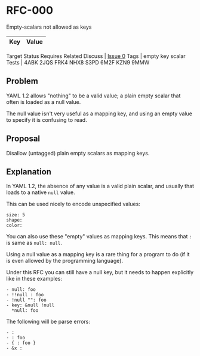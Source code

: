 RFC-000
=======

Empty-scalars not allowed as keys


Key | Value
-|-
Target
Status
Requires
Related
Discuss | [Issue 0](../../issues/0)
Tags | empty key scalar
Tests | 4ABK 2JQS FRK4 NHX8 S3PD 6M2F KZN9 9MMW


## Problem

YAML 1.2 allows "nothing" to be a valid value; a plain empty scalar that often is loaded as a null value.

The null value isn't very useful as a mapping key, and using an empty value to specify it is confusing to read.


## Proposal

Disallow (untagged) plain empty scalars as mapping keys.


## Explanation

In YAML 1.2, the absence of any value is a valid plain scalar, and usually that loads to a native `null` value.

This can be used nicely to encode unspecified values:
```
size: 5
shape:
color:
```

You can also use these "empty" values as mapping keys.
This means that `:` is same as `null: null`.

Using a null value as a mapping key is a rare thing for a program to do (if it is even allowed by the programming language).

Under this RFC you can still have a null key, but it needs to happen explicitly like in these examples:
```
- null: foo
- !!null : foo
- !null "": foo
- key: &null !null
  *null: foo
```

The following will be parse errors:
```
- :
- : foo
- { : foo }
- &x :
```
